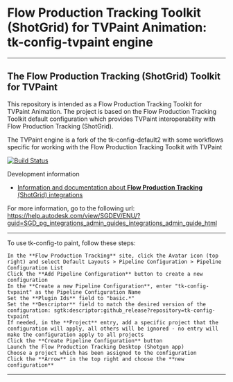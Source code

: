 # Flow Production Tracking Toolkit (ShotGrid) for TVPaint Animation: tk-config-tvpaint engine

-------------------------------------------------------------------------
The Flow Production Tracking (ShotGrid) Toolkit for TVPaint
-------------------------------------------------------------------------

This repository is intended as a Flow Production Tracking Toolkit for TVPaint Animation.
The project is based on the Flow Production Tracking Toolkit default configuration
which provides TVPaint interoperability with Flow Production Tracking (ShotGrid).

The TVPaint engine is a fork of the tk-config-default2 with some workflows specific for working with the Flow Production Tracking Toolkit with TVPaint

[![Build Status](https://dev.azure.com/shotgun-ecosystem/Toolkit/_apis/build/status/Configs/tk-config-default2?branchName=master)](https://dev.azure.com/shotgun-ecosystem/Toolkit/_build/latest?definitionId=49&branchName=master)

Development information
- [Information and documentation about **Flow Production Tracking** (ShotGrid) integrations](https://help.autodesk.com/view/SGSUB/ENU/)

For more information, go to the following url:
https://help.autodesk.com/view/SGDEV/ENU/?guid=SGD_pg_integrations_admin_guides_integrations_admin_guide_html

-------------------------------------------------------------------------

To use tk-config-to paint, follow these steps:

    In the **Flow Production Tracking** site, click the Avatar icon (top right) and select Default Layouts > Pipeline Configuration > Pipeline Configuration List
    Click the **Add Pipeline Configuration** button to create a new configuration
    In the **Create a new Pipeline Configuration**, enter "tk-config-tvpaint" as the Pipeline Configuration Name
    Set the **Plugin Ids** field to "basic.*"
    Set the **Descriptor** field to match the desired version of the configuration: sgtk:descriptor:github_release?repository=tk-config-tvpaint
    If needed, in the **Project** entry, add a specific project that the configuration will apply, all others will be ignored - no entry will make the configuration apply to all projects
    Click the **Create Pipeline Configuration** button
    Launch the Flow Production Tracking Desktop (Shotgun app)
    Choose a project which has been assigned to the configuration
    Click the **Arrow** in the top right and choose the **new configuration**

-------------------------------------------------------------------------
